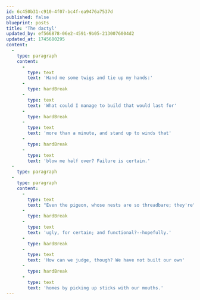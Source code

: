 ```yaml
---
id: 6c450b31-c910-4f07-bc4f-ea9476a7537d
published: false
blueprint: posts
title: 'The dactyl'
updated_by: ef566878-06e2-4591-9b05-2130076004d2
updated_at: 1745680295
content:
  -
    type: paragraph
    content:
      -
        type: text
        text: 'Hand me some twigs and tie up my hands:'
      -
        type: hardBreak
      -
        type: text
        text: 'What could I manage to build that would last for'
      -
        type: hardBreak
      -
        type: text
        text: 'more than a minute, and stand up to winds that'
      -
        type: hardBreak
      -
        type: text
        text: 'blow me half over? Failure is certain.'
  -
    type: paragraph
  -
    type: paragraph
    content:
      -
        type: text
        text: "Even the pigeon, whose nests are so threadbare; they're"
      -
        type: hardBreak
      -
        type: text
        text: 'ugly, for certain; and functional?--hopefully.'
      -
        type: hardBreak
      -
        type: text
        text: 'How can we judge, though? We have not built our own'
      -
        type: hardBreak
      -
        type: text
        text: 'homes by picking up sticks with our mouths.'
---
```

